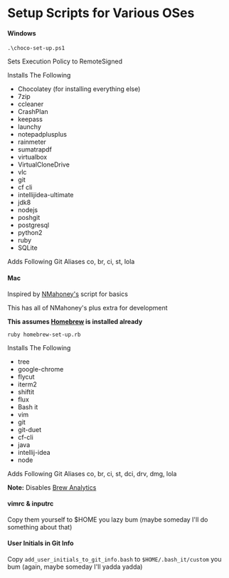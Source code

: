 # Setup Scripts for Various OSes

#### Windows
```
.\choco-set-up.ps1
```
Sets Execution Policy to RemoteSigned

Installs The Following
- Chocolatey (for installing everything else)
- 7zip
- ccleaner
- CrashPlan
- keepass
- launchy
- notepadplusplus
- rainmeter
- sumatrapdf
- virtualbox
- VirtualCloneDrive
- vlc
- git
- cf cli
- intellijidea-ultimate
- jdk8
- nodejs
- poshgit
- postgresql
- python2
- ruby
- SQLite

Adds Following Git Aliases
co, br, ci, st, lola

#### Mac
Inspired by [NMahoney's](https://github.com/nmahoney-pivotal/scripts) script for basics

This has all of NMahoney's plus extra for development

**This assumes [Homebrew](http://brew.sh) is installed already**
```
ruby homebrew-set-up.rb
```
Installs The Following
- tree
- google-chrome
- flycut
- iterm2
- shiftit
- flux
- Bash it
- vim
- git
- git-duet
- cf-cli
- java
- intellij-idea
- node

Adds Following Git Aliases
co, br, ci, st, dci, drv, dmg, lola

**Note:**  Disables [Brew Analytics](https://git.io/brew-analytics)

#### vimrc & inputrc
Copy them yourself to $HOME you lazy bum (maybe someday I'll do something about that)

#### User Initials in Git Info
Copy `add_user_initials_to_git_info.bash` to `$HOME/.bash_it/custom` you bum (again, maybe someday I'll yadda yadda)
